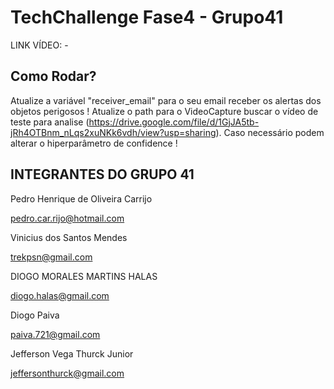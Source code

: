 # TechChallenge Fase4 - Grupo41

LINK VÍDEO: -

## Como Rodar?
Atualize a variável "receiver_email" para o seu email receber os alertas dos objetos perigosos !
Atualize o path para o VideoCapture buscar o vídeo de teste para analise (https://drive.google.com/file/d/1GjJA5tb-jRh4OTBnm_nLqs2xuNKk6vdh/view?usp=sharing).
Caso necessário podem alterar o hiperparâmetro de confidence !

## INTEGRANTES DO GRUPO 41

Pedro Henrique de Oliveira Carrijo

pedro.car.rijo@hotmail.com

Vinicius dos Santos Mendes

trekpsn@gmail.com

DIOGO MORALES MARTINS HALAS

diogo.halas@gmail.com

Diogo Paiva

paiva.721@gmail.com

Jefferson Vega Thurck Junior

jeffersonthurck@gmail.com
